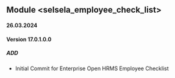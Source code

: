 ## Module <selsela_employee_check_list>

#### 26.03.2024
#### Version 17.0.1.0.0
##### ADD
- Initial Commit for Enterprise Open HRMS Employee Checklist
